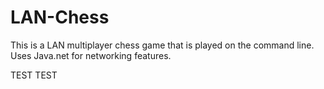 # LAN-Chess
This is a LAN multiplayer chess game that is played on the command line. Uses Java.net for networking features.


TEST TEST
